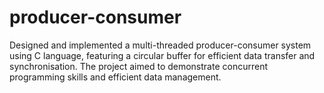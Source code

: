# producer-consumer
Designed and implemented a multi-threaded producer-consumer system using C language, featuring a circular buffer for efficient data transfer and synchronisation. The project aimed to demonstrate concurrent programming skills and efficient data management.
